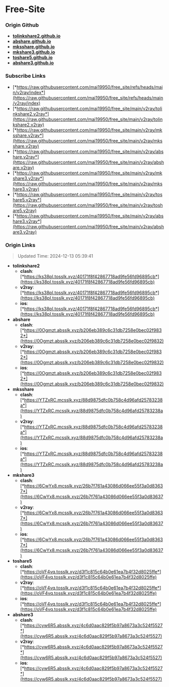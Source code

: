 # Free-Site

### Origin Github

- [**tolinkshare2.github.io**](https://github.com/tolinkshare2/tolinkshare2.github.io)
- [**abshare.github.io**](https://github.com/abshare/abshare.github.io)
- [**mksshare.github.io**](https://github.com/mksshare/mksshare.github.io)
- [**mkshare3.github.io**](https://github.com/mkshare3/mkshare3.github.io)
- [**toshare5.github.io**](https://github.com/toshare5/toshare5.github.io)
- [**abshare3.github.io**](https://github.com/abshare3/abshare3.github.io)

### Subscribe Links

- [*https://raw.githubusercontent.com/mai19950/free_site/refs/heads/main/v2ray/index*](https://raw.githubusercontent.com/mai19950/free_site/refs/heads/main/v2ray/index)
- [*https://raw.githubusercontent.com/mai19950/free_site/main/v2ray/tolinkshare2.v2ray*](https://raw.githubusercontent.com/mai19950/free_site/main/v2ray/tolinkshare2.v2ray)
- [*https://raw.githubusercontent.com/mai19950/free_site/main/v2ray/mksshare.v2ray*](https://raw.githubusercontent.com/mai19950/free_site/main/v2ray/mksshare.v2ray)
- [*https://raw.githubusercontent.com/mai19950/free_site/main/v2ray/abshare.v2ray*](https://raw.githubusercontent.com/mai19950/free_site/main/v2ray/abshare.v2ray)
- [*https://raw.githubusercontent.com/mai19950/free_site/main/v2ray/mkshare3.v2ray*](https://raw.githubusercontent.com/mai19950/free_site/main/v2ray/mkshare3.v2ray)
- [*https://raw.githubusercontent.com/mai19950/free_site/main/v2ray/toshare5.v2ray*](https://raw.githubusercontent.com/mai19950/free_site/main/v2ray/toshare5.v2ray)
- [*https://raw.githubusercontent.com/mai19950/free_site/main/v2ray/abshare3.v2ray*](https://raw.githubusercontent.com/mai19950/free_site/main/v2ray/abshare3.v2ray)

### Origin Links

> Updated Time: 2024-12-13 05:39:41

- **tolinkshare2**
  - **clash**: [*https://ks38pI.tosslk.xyz/40171f8f42867718ad9fe56fd96895cb*](https://ks38pI.tosslk.xyz/40171f8f42867718ad9fe56fd96895cb)
  - **v2ray**: [*https://ks38pI.tosslk.xyz/40171f8f42867718ad9fe56fd96895cb*](https://ks38pI.tosslk.xyz/40171f8f42867718ad9fe56fd96895cb)
  - **ios**: [*https://ks38pI.tosslk.xyz/40171f8f42867718ad9fe56fd96895cb*](https://ks38pI.tosslk.xyz/40171f8f42867718ad9fe56fd96895cb)
- **abshare**
  - **clash**: [*https://0Ogmzt.absslk.xyz/b206eb389c6c31db7258e0bec02f9832*](https://0Ogmzt.absslk.xyz/b206eb389c6c31db7258e0bec02f9832)
  - **v2ray**: [*https://0Ogmzt.absslk.xyz/b206eb389c6c31db7258e0bec02f9832*](https://0Ogmzt.absslk.xyz/b206eb389c6c31db7258e0bec02f9832)
  - **ios**: [*https://0Ogmzt.absslk.xyz/b206eb389c6c31db7258e0bec02f9832*](https://0Ogmzt.absslk.xyz/b206eb389c6c31db7258e0bec02f9832)
- **mksshare**
  - **clash**: [*https://YTZxRC.mcsslk.xyz/88d9875dfc0b758c4d96afd25783238a*](https://YTZxRC.mcsslk.xyz/88d9875dfc0b758c4d96afd25783238a)
  - **v2ray**: [*https://YTZxRC.mcsslk.xyz/88d9875dfc0b758c4d96afd25783238a*](https://YTZxRC.mcsslk.xyz/88d9875dfc0b758c4d96afd25783238a)
  - **ios**: [*https://YTZxRC.mcsslk.xyz/88d9875dfc0b758c4d96afd25783238a*](https://YTZxRC.mcsslk.xyz/88d9875dfc0b758c4d96afd25783238a)
- **mkshare3**
  - **clash**: [*https://6CwYx8.mcsslk.xyz/26b7f761a43086d066ee55f3a0d83637*](https://6CwYx8.mcsslk.xyz/26b7f761a43086d066ee55f3a0d83637)
  - **v2ray**: [*https://6CwYx8.mcsslk.xyz/26b7f761a43086d066ee55f3a0d83637*](https://6CwYx8.mcsslk.xyz/26b7f761a43086d066ee55f3a0d83637)
  - **ios**: [*https://6CwYx8.mcsslk.xyz/26b7f761a43086d066ee55f3a0d83637*](https://6CwYx8.mcsslk.xyz/26b7f761a43086d066ee55f3a0d83637)
- **toshare5**
  - **clash**: [*https://oVF4vq.tosslk.xyz/d3f1c815c64b0e61ea7b4f32d8025ffe*](https://oVF4vq.tosslk.xyz/d3f1c815c64b0e61ea7b4f32d8025ffe)
  - **v2ray**: [*https://oVF4vq.tosslk.xyz/d3f1c815c64b0e61ea7b4f32d8025ffe*](https://oVF4vq.tosslk.xyz/d3f1c815c64b0e61ea7b4f32d8025ffe)
  - **ios**: [*https://oVF4vq.tosslk.xyz/d3f1c815c64b0e61ea7b4f32d8025ffe*](https://oVF4vq.tosslk.xyz/d3f1c815c64b0e61ea7b4f32d8025ffe)
- **abshare3**
  - **clash**: [*https://cyw6R5.absslk.xyz/4c6d0aac829f5b97a8673a3c524f5527*](https://cyw6R5.absslk.xyz/4c6d0aac829f5b97a8673a3c524f5527)
  - **v2ray**: [*https://cyw6R5.absslk.xyz/4c6d0aac829f5b97a8673a3c524f5527*](https://cyw6R5.absslk.xyz/4c6d0aac829f5b97a8673a3c524f5527)
  - **ios**: [*https://cyw6R5.absslk.xyz/4c6d0aac829f5b97a8673a3c524f5527*](https://cyw6R5.absslk.xyz/4c6d0aac829f5b97a8673a3c524f5527)

